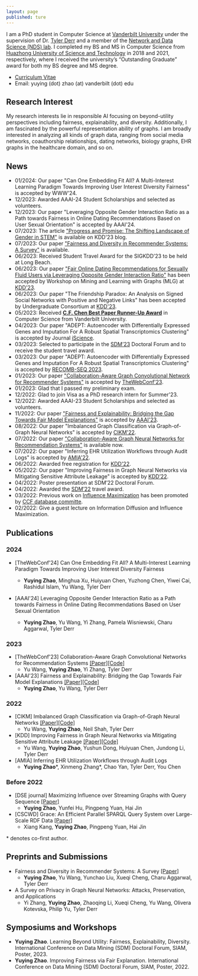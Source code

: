 ```yaml
---
layout: page
published: ture
---
```


I am a PhD student in Computer Science at [Vanderbilt University](https://www.vanderbilt.edu/) under the supervision of Dr. [Tyler Derr](https://tylersnetwork.github.io/) and a member of the [Network and Data Science (NDS) lab](https://nds-vu.github.io/). I completed my BS and MS in Computer Science from [Huazhong University of Science and Technology](https://www.hust.edu.cn/) in 2018 and 2021, respectively, where I received the university’s “Outstanding Graduate” award for both my BS degree and MS degree.

- [Curriculum Vitae](https://yuyingzhao.github.io/CV.pdf)
- Email: yuying (dot) zhao (at) vanderbilt (dot) edu

## **Research Interest**
My research interests lie in responsible AI focusing on beyond-utility perspectives including fairness, explainability, and diversity. Additionally, I am fascinated by the powerful representation ability of graphs. I am broadly interested in analyzing all kinds of graph data, ranging from social media networks, coauthorship relationships, dating networks, biology graphs, EHR graphs in the healthcare domain, and so on.

<!-- My research interests lie in the interface of Machine Learning and Graph Mining with specific focuses on: Fairness-aware Graph Neural Networks, Explainable Graph Neural Networks. I am fascinated by the powerful representation ability of graphs. I am broadly interested in analyzing all kinds of graph data, ranging from social media networks, coauthorship relationships, biology graphs, EHR graphs in the healthcare domain, and so on.-->

<!-- My current research focus is dynamic graph learning. I have conducted research on influence maximization and plan to use machine learning techniques to further explore this field. Instead of focusing on the theoretical guarantee, I hope to see what other interesting patterns and contents can be driven from the diffusion process to better understand human behavior. For example, learn how the influence between two individuals might change. -->

## **News**
- 01/2024: Our paper "Can One Embedding Fit All? A Multi-Interest Learning Paradigm Towards Improving User Interest Diversity Fairness" is accepted by WWW'24.
- 12/2023: Awarded AAAI-24 Student Scholarships and selected as volunteers.
- 12/2023: Our paper "Leveraging Opposite Gender Interaction Ratio as a Path towards Fairness in Online Dating Recommendations Based on User Sexual Orientation" is accepted by AAAI'24.
- 07/2023: The article ["Progress and Promise: The Shifting Landscape of Gender in STEM"](https://kdd.org/kdd2023/blog-changes-women-in-stem/) is available on KDD'23 blog.
- 07/2023: Our paper ["Fairness and Diversity in Recommender Systems: A Survey"](https://arxiv.org/abs/2307.04644) is available.
- 06/2023: Received Student Travel Award for the SIGKDD’23 to be held at Long Beach.
- 06/2023: Our paper ["Fair Online Dating Recommendations for Sexually Fluid Users via Leveraging Opposite Gender Interaction Ratio"](http://www.mlgworkshop.org/2023/papers/MLG__KDD_2023_paper_22.pdf) has been accepted by Workshop on Mining and Learning with Graphs (MLG) at [KDD'23](https://kdd.org/kdd2023/).
- 06/2023: Our paper "The Friendship Paradox: An Analysis on Signed Social Networks with Positive and Negative Links" has been accepted by Undergraduate Consortium at [KDD'23](https://kdd.org/kdd2023/).
- 05/2023: Received [**C.F. Chen Best Paper Runner-Up Award**](https://engineering.vanderbilt.edu/ece/Graduate/best-paper.php) in Computer Science from Vanderbilt University.
- 04/2023: Our paper "ADEPT: Autoencoder with Differentially Expressed Genes and Imputation For A Robust Spatial Transcriptomics Clustering" is accepted by Journal [iScience](https://www.cell.com/iscience/home).
- 03/2023: Selected to participate in the [SDM’23](https://www.siam.org/conferences/cm/conference/sdm23) Doctoral Forum and to receive the student travel award.
- 03/2023: Our paper "ADEPT: Autoencoder with Differentially Expressed Genes and Imputation For A Robust Spatial Transcriptomics Clustering" is accepted by [RECOMB-SEQ 2023](https://recomb-seq.github.io/).
- 01/2023: Our paper ["Collaboration-Aware Graph Convolutional Network for Recommender Systems"](https://arxiv.org/abs/2207.06221) is accepted by [TheWebConf'23](https://www2023.thewebconf.org/).
- 01/2023: Glad that I passed my preliminary exam.
- 12/2022: Glad to join Visa as a PhD research intern for Summer'23.
- 12/2022: Awarded AAAI-23 Student Scholarships and selected as volunteers.
- 11/2022: Our paper ["Fairness and Explainability: Bridging the Gap Towards Fair Model Explanations"](https://arxiv.org/abs/2212.03840) is accepted by [AAAI'23](https://aaai.org/Conferences/AAAI-23/).
- 08/2022: Our paper "Imbalanced Graph Classification via Graph-of-Graph Neural Networks" is accepted by [CIKM'22](https://www.cikm2022.org/).
- 07/2022: Our paper ["Collaboration-Aware Graph Neural Networks for Recommendation Systems"](https://arxiv.org/abs/2207.06221) is available now.
- 07/2022: Our paper "Inferring EHR Utilization Workflows through Audit Logs" is accepted by [AMIA'22](https://amia.org/education-events/amia-2022-annual-symposium/calls-participation).
- 06/2022: Awarded free registration for [KDD'22](https://kdd.org/kdd2022/).
- 05/2022: Our paper "Improving Fairness in Graph Neural Networks via Mitigating Sensitive Attribute Leakage" is accepted by [KDD’22](https://kdd.org/kdd2022/).
- 04/2022: Poster presentation at SDM’22 Doctoral Forum.
- 04/2022: Awarded the [SDM’22](https://www.siam.org/conferences/cm/conference/sdm22) travel award.
- 03/2022: Previous work on [Influence Maximization](https://link.springer.com/article/10.1007/s41019-021-00158-0) has been promoted by [CCF database committe](https://mp.weixin.qq.com/s/avdvZzx3nZM01dDIurLwjA).
- 02/2022: Give a guest lecture on Information Diffusion and Influence Maximization.

<!-- 12/2021: Preprint ["Imbalanced Graph Classification via Graph-of-Graph Neural Networks"](https://arxiv.org/abs/2112.00238#).
- 07/2021: Awarded free conference registration by [ICML 2021](https://icml.cc/).
- 05/2021: Awarded the title of "Outstanding Graduate" of Huazhong University of Science and Technology.
- 05/2021: Accepted by the [ICWSM-21 Scholarship Program](https://www.icwsm.org/2021/index.html).
- 04/2021: Our paper "Maximizing Influence over Streaming Graphs with Query Sequence" is accepted by [DSE journal](https://www.springer.com/journal/41019). 
- 03/2021: Awarded an IBM Fellowship. -->

## **Publications**
### 2024
- [TheWebConf'24] Can One Embedding Fit All? A Multi-Interest Learning Paradigm Towards Improving User Interest Diversity Fairness
  - **Yuying Zhao**, Minghua Xu, Huiyuan Chen, Yuzhong Chen, Yiwei Cai, Rashidul Islam, Yu Wang, Tyler Derr
 
- [AAAI'24] Leveraging Opposite Gender Interaction Ratio as a Path towards Fairness in Online Dating Recommendations Based on User Sexual Orientation
  - **Yuying Zhao**, Yu Wang, Yi Zhang, Pamela Wisniewski, Charu Aggarwal, Tyler Derr

### 2023
- [TheWebConf'23] Collaboration-Aware Graph Convolutional Networks for Recommendation Systems [\[Paper\]](https://arxiv.org/abs/2207.06221)[\[Code\]](https://github.com/YuWVandy/CAGCN)
  - Yu Wang, **Yuying Zhao**, Yi Zhang, Tyler Derr
- [AAAI'23] Fairness and Explainability: Bridging the Gap Towards Fair Model Explanations [\[Paper\]](https://arxiv.org/abs/2212.03840)[\[Code\]](https://github.com/YuyingZhao/FairExplanations-CFA)
  - **Yuying Zhao**, Yu Wang, Tyler Derr

### 2022
- [CIKM] Imbalanced Graph Classification via Graph-of-Graph Neural Networks [\[Paper\]](https://arxiv.org/abs/2112.00238#)[\[Code\]](https://github.com/YuWVandy/G2GNN)
  - Yu Wang, **Yuying Zhao**, Neil Shah, Tyler Derr
- [KDD] Improving Fairness in Graph Neural Networks via Mitigating Sensitive Attribute Leakage [\[Paper\]](https://arxiv.org/pdf/2206.03426.pdf)[\[Code\]](https://github.com/YuWVandy/FairVGNN)
  - Yu Wang, **Yuying Zhao**, Yushun Dong, Huiyuan Chen, Jundong Li, Tyler Derr
- [AMIA] Inferring EHR Utilization Workflows through Audit Logs
  - **Yuying Zhao**\*, Xinmeng Zhang\*, Chao Yan, Tyler Derr, You Chen

### Before 2022
- [DSE journal] Maximizing Influence over Streaming Graphs with Query Sequence [\[Paper\]](https://link.springer.com/article/10.1007/s41019-021-00158-0)
  - **Yuying Zhao**, Yunfei Hu, Pingpeng Yuan, Hai Jin
- [CSCWD] Grace: An Efficient Parallel SPARQL Query System over Large-Scale RDF Data [\[Paper\]](https://ieeexplore.ieee.org/document/9437674)
  - Xiang Kang, **Yuying Zhao**, Pingpeng Yuan, Hai Jin

\* denotes co-first author.

## **Preprints and Submissions**
- Fairness and Diversity in Recommender Systems: A Survey [\[Paper\]](https://arxiv.org/abs/2307.04644)
  - **Yuying Zhao**, Yu Wang, Yunchao Liu, Xueqi Cheng, Charu Aggarwal, Tyler Derr
- A Survey on Privacy in Graph Neural Networks: Attacks, Preservation, and Applications
  - Yi Zhang, **Yuying Zhao**, Zhaoqing Li, Xueqi Cheng, Yu Wang, Olivera Kotevska, Philip Yu, Tyler Derr

## **Symposiums and Workshops**
- **Yuying Zhao**. Learning Beyond Utility: Fairness, Explainability, Diversity. International Conference on Data Mining (SDM) Doctoral Forum, SIAM, Poster, 2023.
- **Yuying Zhao**. Improving Fairness via Fair Explanation. International Conference on Data Mining (SDM) Doctoral Forum, SIAM, Poster, 2022.
